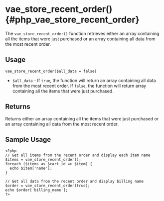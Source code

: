# vae\_store\_recent\_order() {#php_vae_store_recent_order}

The `vae_store_recent_order()` function retrieves either an array
containing all the items that were just purchased or an array containing
all data from the most recent order.

## Usage

`vae_store_recent_order($all_data = false)`

-   `$all_data` - If `true`, the function will return an array
    containing all data from the most recent order. If `false`, the
    function will return array containing all the items that were
    just purchased.

## Returns

Returns either an array containing all the items that were just
purchased or an array containing all data from the most recent order.

## Sample Usage

    <?php
    // Get all items from the recent order and display each item name
    $items = vae_store_recent_order();
    foreach ($items as $cart_id => $item) {
      echo $item['name'];
    }

    // Get all data from the recent order and display billing name
    $order = vae_store_recent_order(true);
    echo $order['billing_name'];
    ?>
